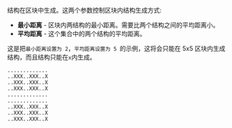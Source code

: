 结构在区块中生成。这两个参数控制区块内结构生成方式:

* **最小距离** - 区块内两结构的最小距离。需要比两个结构之间的平均距离小。
* **平均距离** - 这个集合中的两个结构的平均距离。

这是把`最小距离设置为 2`，`平均距离设置为 5 `的示例，这将会只能在 5x5 区块内生成结构，而且结构只能在` x `内生成。

```
.............
..XXX..XXX..X
..XXX..XXX..X
..XXX..XXX..X
.............
.............
..XXX..XXX..X
..XXX..XXX..X
..XXX..XXX..X
```